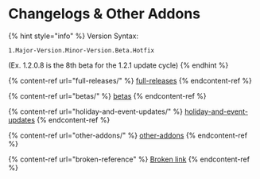 # Changelogs & Other Addons

{% hint style="info" %}
Version Syntax:

`1.Major-Version.Minor-Version.Beta.Hotfix`

(Ex. 1.2.0.8 is the 8th beta for the 1.2.1 update cycle)
{% endhint %}

{% content-ref url="full-releases/" %}
[full-releases](full-releases/)
{% endcontent-ref %}

{% content-ref url="betas/" %}
[betas](betas/)
{% endcontent-ref %}

{% content-ref url="holiday-and-event-updates/" %}
[holiday-and-event-updates](holiday-and-event-updates/)
{% endcontent-ref %}

{% content-ref url="other-addons/" %}
[other-addons](other-addons/)
{% endcontent-ref %}

{% content-ref url="broken-reference" %}
[Broken link](broken-reference)
{% endcontent-ref %}
